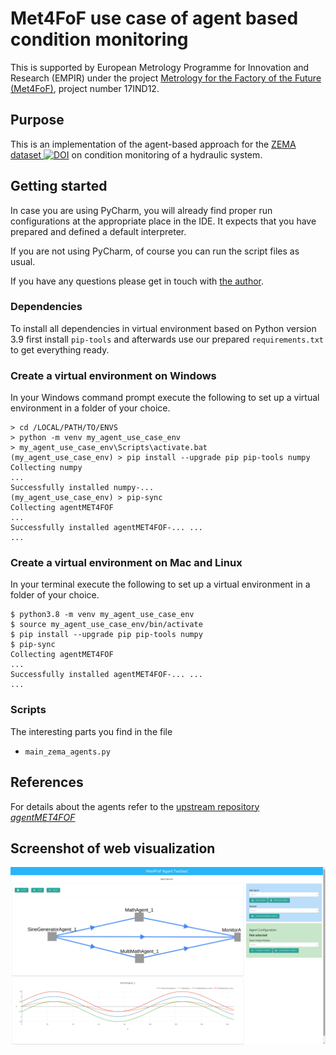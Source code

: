 # Met4FoF use case of agent based condition monitoring

This is supported by European Metrology Programme for Innovation and Research (EMPIR)
under the project
[Metrology for the Factory of the Future (Met4FoF)](https://met4fof.eu), project number
17IND12.

## Purpose

This is an implementation of the agent-based approach for the [ZEMA dataset ![DOI
](https://zenodo.org/badge/DOI/10.5281/zenodo.1323611.svg
)](https://doi.org/10.5281/zenodo.1323611)
on condition monitoring of a hydraulic system.

## Getting started

In case you are using PyCharm, you will already find proper run configurations at the
appropriate place in the IDE. It expects that you have prepared and defined a default
interpreter.

If you are not using PyCharm, of course you can run the script files as usual.

If you have any questions please get in touch with
[the author](https://github.com/bangxiangyong).

### Dependencies

To install all dependencies in virtual environment based on Python version 3.9 first
install `pip-tools` and afterwards use our prepared `requirements.txt` to get
everything ready.

### Create a virtual environment on Windows

In your Windows command prompt execute the following to set up a virtual environment
in a folder of your choice.

```shell
> cd /LOCAL/PATH/TO/ENVS
> python -m venv my_agent_use_case_env
> my_agent_use_case_env\Scripts\activate.bat
(my_agent_use_case_env) > pip install --upgrade pip pip-tools numpy
Collecting numpy
...
Successfully installed numpy-...
(my_agent_use_case_env) > pip-sync
Collecting agentMET4FOF
...
Successfully installed agentMET4FOF-... ...
...
```

### Create a virtual environment on Mac and Linux

In your terminal execute the following to set up a virtual environment
in a folder of your choice.

```shell
$ python3.8 -m venv my_agent_use_case_env
$ source my_agent_use_case_env/bin/activate
$ pip install --upgrade pip pip-tools numpy
$ pip-sync
Collecting agentMET4FOF
...
Successfully installed agentMET4FOF-... ...
...
```

### Scripts

The interesting parts you find in the file

- `main_zema_agents.py`

## References

For details about the agents refer to the
[upstream repository _agentMET4FOF_](https://github.com/bangxiangyong/agentMET4FOF)

## Screenshot of web visualization

![Web Screenshot](https://github.com/Met4FoF/agentMET4FOF/blob/0c96171509dd7aec01de44b7ba573279efecbdef/docs/screenshot_met4fof.png)
